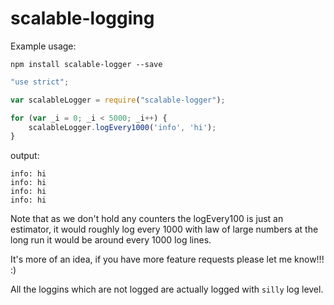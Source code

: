 # scalable-logging

Example usage:

```commandline
npm install scalable-logger --save
```

```javascript
"use strict";

var scalableLogger = require("scalable-logger");

for (var _i = 0; _i < 5000; _i++) {
    scalableLogger.logEvery1000('info', 'hi');
}
```

output:

```commandline
info: hi
info: hi
info: hi
info: hi
```

Note that as we don't hold any counters the logEvery100 is just an estimator, it would roughly log every 1000 with law of large numbers at the long run it would be around every 1000 log lines.

It's more of an idea, if you have more feature requests please let me know!!! :)

All the loggins which are not logged are actually logged with `silly` log level.